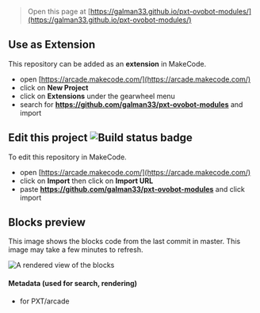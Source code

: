  


> Open this page at [https://galman33.github.io/pxt-ovobot-modules/](https://galman33.github.io/pxt-ovobot-modules/)

## Use as Extension

This repository can be added as an **extension** in MakeCode.

* open [https://arcade.makecode.com/](https://arcade.makecode.com/)
* click on **New Project**
* click on **Extensions** under the gearwheel menu
* search for **https://github.com/galman33/pxt-ovobot-modules** and import

## Edit this project ![Build status badge](https://github.com/galman33/pxt-ovobot-modules/workflows/MakeCode/badge.svg)

To edit this repository in MakeCode.

* open [https://arcade.makecode.com/](https://arcade.makecode.com/)
* click on **Import** then click on **Import URL**
* paste **https://github.com/galman33/pxt-ovobot-modules** and click import

## Blocks preview

This image shows the blocks code from the last commit in master.
This image may take a few minutes to refresh.

![A rendered view of the blocks](https://github.com/galman33/pxt-ovobot-modules/raw/master/.github/makecode/blocks.png)

#### Metadata (used for search, rendering)

* for PXT/arcade
<script src="https://makecode.com/gh-pages-embed.js"></script><script>makeCodeRender("{{ site.makecode.home_url }}", "{{ site.github.owner_name }}/{{ site.github.repository_name }}");</script>
